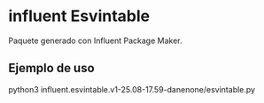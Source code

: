 # influent Esvintable

Paquete generado con Influent Package Maker.

## Ejemplo de uso
python3 influent.esvintable.v1-25.08-17.59-danenone/esvintable.py

##